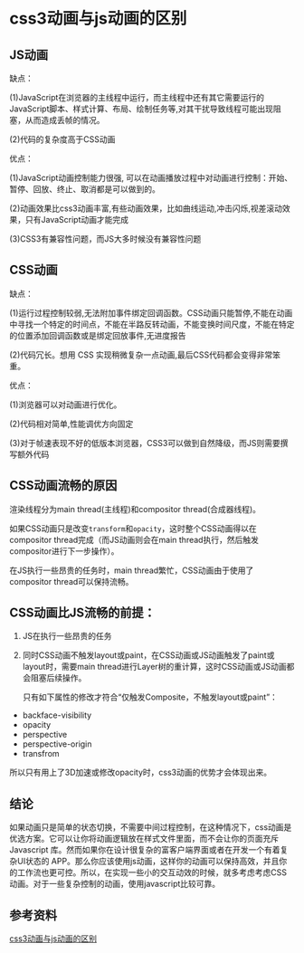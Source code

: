 # css3动画与js动画的区别

## JS动画

缺点：

(1)JavaScript在浏览器的主线程中运行，而主线程中还有其它需要运行的JavaScript脚本、样式计算、布局、绘制任务等,对其干扰导致线程可能出现阻塞，从而造成丢帧的情况。

(2)代码的复杂度高于CSS动画

优点：

(1)JavaScript动画控制能力很强, 可以在动画播放过程中对动画进行控制：开始、暂停、回放、终止、取消都是可以做到的。

(2)动画效果比css3动画丰富,有些动画效果，比如曲线运动,冲击闪烁,视差滚动效果，只有JavaScript动画才能完成

(3)CSS3有兼容性问题，而JS大多时候没有兼容性问题

## CSS动画

缺点：

(1)运行过程控制较弱,无法附加事件绑定回调函数。CSS动画只能暂停,不能在动画中寻找一个特定的时间点，不能在半路反转动画，不能变换时间尺度，不能在特定的位置添加回调函数或是绑定回放事件,无进度报告

(2)代码冗长。想用 CSS 实现稍微复杂一点动画,最后CSS代码都会变得非常笨重。

优点：

(1)浏览器可以对动画进行优化。

(2)代码相对简单,性能调优方向固定

(3)对于帧速表现不好的低版本浏览器，CSS3可以做到自然降级，而JS则需要撰写额外代码

## CSS动画流畅的原因

渲染线程分为main thread(主线程)和compositor thread(合成器线程)。

如果CSS动画只是改变`transform`和`opacity`，这时整个CSS动画得以在compositor thread完成（而JS动画则会在main thread执行，然后触发compositor进行下一步操作）。

在JS执行一些昂贵的任务时，main thread繁忙，CSS动画由于使用了compositor thread可以保持流畅。

## CSS动画比JS流畅的前提：

1. JS在执行一些昂贵的任务
2. 同时CSS动画不触发layout或paint，在CSS动画或JS动画触发了paint或layout时，需要main thread进行Layer树的重计算，这时CSS动画或JS动画都会阻塞后续操作。

   只有如下属性的修改才符合“仅触发Composite，不触发layout或paint”：

- backface-visibility
- opacity
- perspective
- perspective-origin
- transfrom

所以只有用上了3D加速或修改opacity时，css3动画的优势才会体现出来。

## 结论

如果动画只是简单的状态切换，不需要中间过程控制，在这种情况下，css动画是优选方案。它可以让你将动画逻辑放在样式文件里面，而不会让你的页面充斥 Javascript 库。然而如果你在设计很复杂的富客户端界面或者在开发一个有着复杂UI状态的 APP。那么你应该使用js动画，这样你的动画可以保持高效，并且你的工作流也更可控。所以，在实现一些小的交互动效的时候，就多考虑考虑CSS动画。对于一些复杂控制的动画，使用javascript比较可靠。

## 参考资料

[css3动画与js动画的区别](https://juejin.cn/post/6997255364857036813)

